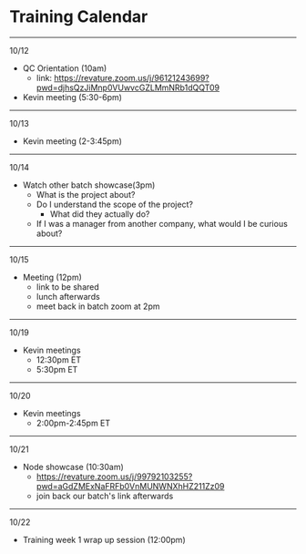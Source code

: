# Training Calendar

---

10/12
- QC Orientation (10am)
    - link: https://revature.zoom.us/j/96121243699?pwd=djhsQzJiMnp0VUwvcGZLMmNRb1dQQT09
- Kevin meeting (5:30-6pm)

---

10/13
- Kevin meeting (2-3:45pm)

---

10/14
- Watch other batch showcase(3pm)
    - What is the project about?  
    - Do I understand the scope of the project?
        - What did they actually do?
    - If I was a manager from another company, what would I be curious about? 

---

10/15
- Meeting (12pm)
    - link to be shared
    - lunch afterwards
    - meet back in batch zoom at 2pm
            
---  

10/19
- Kevin meetings
    - 12:30pm ET
    - 5:30pm ET

---  
     
10/20
- Kevin meetings
    - 2:00pm-2:45pm ET 

---  
     
10/21
- Node showcase (10:30am)
    - https://revature.zoom.us/j/99792103255?pwd=aGdZMExNaFRFb0VnMUNWNXhHZ211Zz09
    - join back our batch's link afterwards

---  
     
10/22
-  Training week 1 wrap up session (12:00pm)

    
